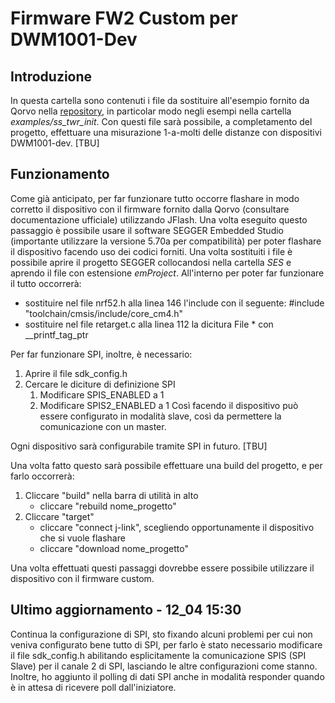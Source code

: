 # Firmware FW2 Custom per DWM1001-Dev

## Introduzione
In questa cartella sono contenuti i file da sostituire all'esempio fornito da Qorvo nella [repository](https://github.com/Decawave/dwm1001-examples), in particolar modo negli esempi nella cartella *examples/ss_twr_init*.
Con questi file sarà possibile, a completamento del progetto, effettuare una misurazione 1-a-molti delle distanze con dispositivi DWM1001-dev. [TBU]

## Funzionamento
Come già anticipato, per far funzionare tutto occorre flashare in modo corretto il dispositivo con il firmware
fornito dalla Qorvo (consultare documentazione ufficiale) utilizzando JFlash.
Una volta eseguito questo passaggio è possibile usare il software SEGGER Embedded Studio (importante utilizzare la versione 5.70a per compatibilità) per poter flashare il dispositivo facendo uso dei codici forniti.
Una volta sostituiti i file è possibile aprire il progetto SEGGER collocandosi nella cartella *SES* e aprendo il file con estensione *emProject*. All'interno per poter far funzionare il tutto occorrerà:
- sostituire nel file nrf52.h alla linea 146 l'include con il seguente: #include "toolchain/cmsis/include/core_cm4.h"
- sostituire nel file retarget.c alla linea 112 la dicitura File * con __printf_tag_ptr

Per far funzionare SPI, inoltre, è necessario:
1) Aprire il file sdk_config.h
2) Cercare le diciture di definizione SPI
    1) Modificare SPIS_ENABLED a 1
    2) Modificare SPIS2_ENABLED a 1
Così facendo il dispositivo può essere configurato in modalità slave, così da permettere la comunicazione con un master.

Ogni dispositivo sarà configurabile tramite SPI in futuro. [TBU]

Una volta fatto questo sarà possibile effettuare una build del progetto, e per farlo occorrerà:
1) Cliccare "build" nella barra di utilità in alto
    - cliccare "rebuild nome_progetto"
2) Cliccare "target"
    - cliccare "connect j-link", scegliendo opportunamente il dispositivo che si vuole flashare
    - cliccare "download nome_progetto"

Una volta effettuati questi passaggi dovrebbe essere possibile utilizzare il dispositivo con il firmware custom.

## Ultimo aggiornamento - 12_04 15:30
Continua la configurazione di SPI, sto fixando alcuni problemi per cui non veniva configurato bene tutto di SPI, per farlo è stato necessario modificare il file sdk_config.h abilitando esplicitamente la comunicazione SPIS (SPI Slave) per il canale 2 di SPI, lasciando le altre configurazioni come stanno.
Inoltre, ho aggiunto il polling di dati SPI anche in modalità responder quando è in attesa di ricevere poll dall'iniziatore.



